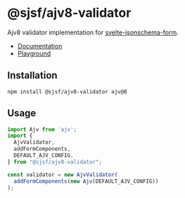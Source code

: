 # @sjsf/ajv8-validator

Ajv8 validator implementation for [svelte-jsonschema-form](https://github.com/x0k/svelte-jsonschema-form).

- [Documentation](https://x0k.github.io/svelte-jsonschema-form/)
- [Playground](https://x0k.github.io/svelte-jsonschema-form/playground/)

## Installation

```shell
npm install @sjsf/ajv8-validator ajv@8
```

## Usage

```typescript
import Ajv from 'ajv';
import {
  AjvValidator,
  addFormComponents,
  DEFAULT_AJV_CONFIG,
} from "@sjsf/ajv8-validator";

const validator = new AjvValidator(
  addFormComponents(new Ajv(DEFAULT_AJV_CONFIG))
);
```
